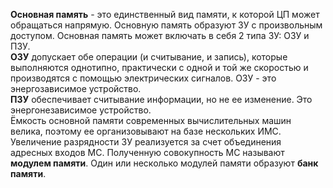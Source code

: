 **Основная память** - это единственный вид памяти, к которой ЦП может обращаться напрямую. Основную память образуют ЗУ с произвольным доступом. Основная память может включать в себя 2 типа ЗУ: ОЗУ и ПЗУ.  
**ОЗУ** допускает обе операции (и считывание, и запись), которые выполняются однотипно, практически с одной и той же скоростью и производятся с помощью электрических сигналов. ОЗУ - это энергозависимое устройство.  
**ПЗУ** обеспечивает считывание информации, но не ее изменение. Это энергонезависимое устройство.  
Ёмкость основной памяти современных вычислительных машин велика, поэтому ее организовывают на базе нескольких ИМС. Увеличение разрядности ЗУ реализуется за счет объединения адресных входов МС. Полученную совокупность МС называют **модулем памяти**. Один или несколько модулей памяти образуют **банк памяти**. 